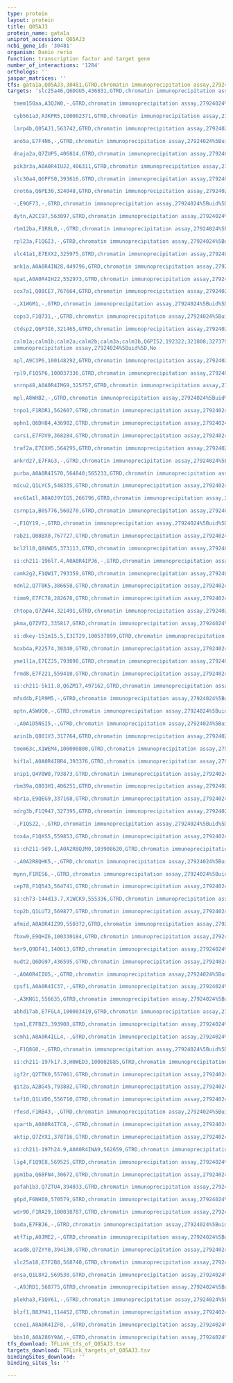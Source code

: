 ```yaml
---
type: protein
layout: protein
title: Q05AJ3
protein_name: gata1a
uniprot_accession: Q05AJ3
ncbi_gene_id: '30481'
organism: Danio rerio
function: transcription factor and target gene
number_of_interactions: '1284'
orthologs: ''
jaspar_matrices: ''
tfs: gata1a,Q05AJ3,30481,GTRD,chromatin immunoprecipitation assay,27924024%5Buid%5D,No
targets: 'slc25a46,Q6DGU5,436831,GTRD,chromatin immunoprecipitation assay,27924024%5Buid%5D,No

  tmem150aa,A3QJW0,-,GTRD,chromatin immunoprecipitation assay,27924024%5Buid%5D,No

  cyb561a3,A3KPR5,100002371,GTRD,chromatin immunoprecipitation assay,27924024%5Buid%5D,No

  larp4b,Q05AJ1,563742,GTRD,chromatin immunoprecipitation assay,27924024%5Buid%5D,No

  ano5a,E7F4N6,-,GTRD,chromatin immunoprecipitation assay,27924024%5Buid%5D,No

  dnaja2a,Q7ZUP5,406814,GTRD,chromatin immunoprecipitation assay,27924024%5Buid%5D,No

  pik3r3a,A0A0R4IUJ2,406311,GTRD,chromatin immunoprecipitation assay,27924024%5Buid%5D,No

  slc30a4,Q6PFS0,393616,GTRD,chromatin immunoprecipitation assay,27924024%5Buid%5D,No

  cnot6a,Q6PE30,324048,GTRD,chromatin immunoprecipitation assay,27924024%5Buid%5D,No

  -,E9QF73,-,GTRD,chromatin immunoprecipitation assay,27924024%5Buid%5D,No

  dytn,A2CI97,563097,GTRD,chromatin immunoprecipitation assay,27924024%5Buid%5D,No

  rbm12ba,F1R8L0,-,GTRD,chromatin immunoprecipitation assay,27924024%5Buid%5D,No

  rpl23a,F1QGI3,-,GTRD,chromatin immunoprecipitation assay,27924024%5Buid%5D,No

  slc41a1,E7EXX2,325975,GTRD,chromatin immunoprecipitation assay,27924024%5Buid%5D,No

  ank1a,A0A0R4IN28,449796,GTRD,chromatin immunoprecipitation assay,27924024%5Buid%5D,No

  npat,A0A0R4IH22,552973,GTRD,chromatin immunoprecipitation assay,27924024%5Buid%5D,No

  cox7a1,Q08CE7,767664,GTRD,chromatin immunoprecipitation assay,27924024%5Buid%5D,No

  -,X1WGM1,-,GTRD,chromatin immunoprecipitation assay,27924024%5Buid%5D,No

  cops3,F1Q731,-,GTRD,chromatin immunoprecipitation assay,27924024%5Buid%5D,No

  ctdsp2,Q6P3I6,321465,GTRD,chromatin immunoprecipitation assay,27924024%5Buid%5D,No

  calm1a;calm1b;calm2a;calm2b;calm3a;calm3b,Q6PI52,192322;321808;327379;336121;368217;406660,GTRD,chromatin
  immunoprecipitation assay,27924024%5Buid%5D,No

  npl,A9C3P6,100148292,GTRD,chromatin immunoprecipitation assay,27924024%5Buid%5D,No

  rpl9,F1Q5P6,100037336,GTRD,chromatin immunoprecipitation assay,27924024%5Buid%5D,No

  snrnp48,A0A0R4IMG9,325757,GTRD,chromatin immunoprecipitation assay,27924024%5Buid%5D,No

  mpl,A8WHB2,-,GTRD,chromatin immunoprecipitation assay,27924024%5Buid%5D,No

  tnpo1,F1RDR1,562607,GTRD,chromatin immunoprecipitation assay,27924024%5Buid%5D,No

  ophn1,Q6DH84,436982,GTRD,chromatin immunoprecipitation assay,27924024%5Buid%5D,No

  cars1,E7FDV9,368284,GTRD,chromatin immunoprecipitation assay,27924024%5Buid%5D,No

  traf2a,E7EXH5,564295,GTRD,chromatin immunoprecipitation assay,27924024%5Buid%5D,No

  ankrd27,E7FAG3,-,GTRD,chromatin immunoprecipitation assay,27924024%5Buid%5D,No

  purba,A0A0R4IS70,564840;565233,GTRD,chromatin immunoprecipitation assay,27924024%5Buid%5D,No

  micu2,Q1LYC5,548335,GTRD,chromatin immunoprecipitation assay,27924024%5Buid%5D,No

  sec61a1l,A0A0J9YIG5,266796,GTRD,chromatin immunoprecipitation assay,27924024%5Buid%5D,No

  csrnp1a,B0S776,560270,GTRD,chromatin immunoprecipitation assay,27924024%5Buid%5D,No

  -,F1QY19,-,GTRD,chromatin immunoprecipitation assay,27924024%5Buid%5D,No

  rab21,Q08BX0,767727,GTRD,chromatin immunoprecipitation assay,27924024%5Buid%5D,No

  bcl2l10,Q8UWD5,373113,GTRD,chromatin immunoprecipitation assay,27924024%5Buid%5D,No

  si:ch211-196l7.4,A0A0R4IPJ6,-,GTRD,chromatin immunoprecipitation assay,27924024%5Buid%5D,No

  camk2g2,F1QW17,793359,GTRD,chromatin immunoprecipitation assay,27924024%5Buid%5D,No

  ndnl2,Q7T0K5,386658,GTRD,chromatin immunoprecipitation assay,27924024%5Buid%5D,No

  timm9,E7FC78,282678,GTRD,chromatin immunoprecipitation assay,27924024%5Buid%5D,No

  chtopa,Q7ZW44,321491,GTRD,chromatin immunoprecipitation assay,27924024%5Buid%5D,No

  pkma,Q7ZVT2,335817,GTRD,chromatin immunoprecipitation assay,27924024%5Buid%5D,No

  si:dkey-151m15.5,I3IT29,100537899,GTRD,chromatin immunoprecipitation assay,27924024%5Buid%5D,No

  hoxb4a,P22574,30340,GTRD,chromatin immunoprecipitation assay,27924024%5Buid%5D,No

  yme1l1a,E7EZJ5,793098,GTRD,chromatin immunoprecipitation assay,27924024%5Buid%5D,No

  frmd8,E7F221,559410,GTRD,chromatin immunoprecipitation assay,27924024%5Buid%5D,No

  si:ch211-5k11.8,Q6ZM17,497162,GTRD,chromatin immunoprecipitation assay,27924024%5Buid%5D,No

  mfsd4b,F1R9M5,-,GTRD,chromatin immunoprecipitation assay,27924024%5Buid%5D,No

  optn,A5WUQ0,-,GTRD,chromatin immunoprecipitation assay,27924024%5Buid%5D,No

  -,A0A1D5NSI5,-,GTRD,chromatin immunoprecipitation assay,27924024%5Buid%5D,No

  azin1b,Q801V3,317764,GTRD,chromatin immunoprecipitation assay,27924024%5Buid%5D,No

  tmem63c,X1WEM4,100000800,GTRD,chromatin immunoprecipitation assay,27924024%5Buid%5D,No

  hif1al,A0A0R4IBR4,393376,GTRD,chromatin immunoprecipitation assay,27924024%5Buid%5D,No

  snip1,Q4V8W8,793873,GTRD,chromatin immunoprecipitation assay,27924024%5Buid%5D,No

  rbm39a,Q803H1,406251,GTRD,chromatin immunoprecipitation assay,27924024%5Buid%5D,No

  nbr1a,E9QEG9,337168,GTRD,chromatin immunoprecipitation assay,27924024%5Buid%5D,No

  ndrg3b,F1Q947,327395,GTRD,chromatin immunoprecipitation assay,27924024%5Buid%5D,No

  -,F1QS22,-,GTRD,chromatin immunoprecipitation assay,27924024%5Buid%5D,No

  tox4a,F1QXS5,559853,GTRD,chromatin immunoprecipitation assay,27924024%5Buid%5D,No

  si:ch211-9d9.1,A0A2R8QJM0,103908620,GTRD,chromatin immunoprecipitation assay,27924024%5Buid%5D,No

  -,A0A2R8QHK5,-,GTRD,chromatin immunoprecipitation assay,27924024%5Buid%5D,No

  mynn,F1RES6,-,GTRD,chromatin immunoprecipitation assay,27924024%5Buid%5D,No

  cep78,F1Q543,564741,GTRD,chromatin immunoprecipitation assay,27924024%5Buid%5D,No

  si:ch73-144d13.7,X1WCK9,555336,GTRD,chromatin immunoprecipitation assay,27924024%5Buid%5D,No

  top2b,Q1LUT2,569877,GTRD,chromatin immunoprecipitation assay,27924024%5Buid%5D,No

  afmid,A0A0R4IZ99,550372,GTRD,chromatin immunoprecipitation assay,27924024%5Buid%5D,No

  fbxw9,E9QHZ6,100330184,GTRD,chromatin immunoprecipitation assay,27924024%5Buid%5D,No

  her9,Q9DF41,140613,GTRD,chromatin immunoprecipitation assay,27924024%5Buid%5D,No

  nudt2,Q6DG97,436595,GTRD,chromatin immunoprecipitation assay,27924024%5Buid%5D,No

  -,A0A0R4IIU5,-,GTRD,chromatin immunoprecipitation assay,27924024%5Buid%5D,No

  cpsf1,A0A0R4IC37,-,GTRD,chromatin immunoprecipitation assay,27924024%5Buid%5D,No

  -,A3KNG1,556635,GTRD,chromatin immunoprecipitation assay,27924024%5Buid%5D,No

  abhd17ab,E7FGL4,100003419,GTRD,chromatin immunoprecipitation assay,27924024%5Buid%5D,No

  tpm1,E7FBZ3,393908,GTRD,chromatin immunoprecipitation assay,27924024%5Buid%5D,No

  scmh1,A0A0R4ILL4,-,GTRD,chromatin immunoprecipitation assay,27924024%5Buid%5D,No

  -,F1Q8G0,-,GTRD,chromatin immunoprecipitation assay,27924024%5Buid%5D,No

  si:ch211-197k17.3,H0WED3,100002885,GTRD,chromatin immunoprecipitation assay,27924024%5Buid%5D,No

  igf2r,Q2TTK0,557061,GTRD,chromatin immunoprecipitation assay,27924024%5Buid%5D,No

  git2a,A2BG45,793882,GTRD,chromatin immunoprecipitation assay,27924024%5Buid%5D,No

  taf10,Q1LVD6,556710,GTRD,chromatin immunoprecipitation assay,27924024%5Buid%5D,No

  rfesd,F1RB43,-,GTRD,chromatin immunoprecipitation assay,27924024%5Buid%5D,No

  spartb,A0A0R4ITC8,-,GTRD,chromatin immunoprecipitation assay,27924024%5Buid%5D,No

  aktip,Q7ZYX1,378716,GTRD,chromatin immunoprecipitation assay,27924024%5Buid%5D,No

  si:ch211-197h24.9,A0A0R4INA9,562659,GTRD,chromatin immunoprecipitation assay,27924024%5Buid%5D,No

  lig4,F1Q9E8,569525,GTRD,chromatin immunoprecipitation assay,27924024%5Buid%5D,No

  ppm1ba,Q68FN4,30672,GTRD,chromatin immunoprecipitation assay,27924024%5Buid%5D,No

  pafah1b3,Q7ZTU4,394033,GTRD,chromatin immunoprecipitation assay,27924024%5Buid%5D,No

  g6pd,F6NHI0,570579,GTRD,chromatin immunoprecipitation assay,27924024%5Buid%5D,No

  wdr90,F1RA29,100038787,GTRD,chromatin immunoprecipitation assay,27924024%5Buid%5D,No

  bada,E7FBJ6,-,GTRD,chromatin immunoprecipitation assay,27924024%5Buid%5D,No

  atf7ip,A0JME2,-,GTRD,chromatin immunoprecipitation assay,27924024%5Buid%5D,No

  acad8,Q7ZYY0,394130,GTRD,chromatin immunoprecipitation assay,27924024%5Buid%5D,No

  slc25a18,E7F2B8,568740,GTRD,chromatin immunoprecipitation assay,27924024%5Buid%5D,No

  ensa,Q1L8X2,569530,GTRD,chromatin immunoprecipitation assay,27924024%5Buid%5D,No

  -,A9JRD1,568775,GTRD,chromatin immunoprecipitation assay,27924024%5Buid%5D,No

  plekha3,F1QV61,-,GTRD,chromatin immunoprecipitation assay,27924024%5Buid%5D,No

  blzf1,B8JM41,114452,GTRD,chromatin immunoprecipitation assay,27924024%5Buid%5D,No

  ccne1,A0A0R4IZF8,-,GTRD,chromatin immunoprecipitation assay,27924024%5Buid%5D,No

  bbs10,A0A286Y9A6,-,GTRD,chromatin immunoprecipitation assay,27924024%5Buid%5D,No'
tfs_download: TFLink_tfs_of_Q05AJ3.tsv
targets_download: TFLink_targets_of_Q05AJ3.tsv
bindingSites_download: ''
binding_sites_ls: ''

---
```


